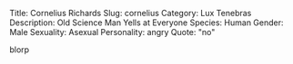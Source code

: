 Title: Cornelius Richards
Slug: cornelius
Category: Lux Tenebras
Description: Old Science Man Yells at Everyone
Species: Human
Gender: Male
Sexuality: Asexual
Personality: angry
Quote: "no"

blorp